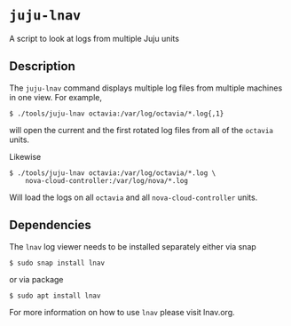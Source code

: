 # `juju-lnav`

A script to look at logs from multiple Juju units

## Description

The `juju-lnav` command displays multiple log files from multiple machines in
one view. For example,
          
```console
$ ./tools/juju-lnav octavia:/var/log/octavia/*.log{,1}
```

will open the current and the first rotated log files from all of the `octavia`
units.

Likewise

```console
$ ./tools/juju-lnav octavia:/var/log/octavia/*.log \
    nova-cloud-controller:/var/log/nova/*.log
```

Will load the logs on all `octavia` and all `nova-cloud-controller` units.

## Dependencies

The `lnav` log viewer needs to be installed separately either via snap

```console
$ sudo snap install lnav
```

or via package

```console
$ sudo apt install lnav
```

For more information on how to use `lnav` please visit lnav.org.
